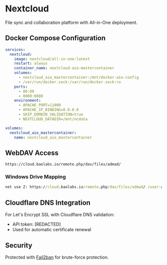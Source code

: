 # Nextcloud

File sync and collaboration platform with All-in-One deployment.

## Docker Compose Configuration

```yaml
services:
  nextcloud:
    image: nextcloud/all-in-one:latest
    restart: always
    container_name: nextcloud-aio-mastercontainer
    volumes:
      - nextcloud_aio_mastercontainer:/mnt/docker-aio-config
      - /var/run/docker.sock:/var/run/docker.sock:ro
    ports:
      - 80:80
      - 8080:8080
    environment:
      - APACHE_PORT=11000
      - APACHE_IP_BINDING=0.0.0.0
      - SKIP_DOMAIN_VALIDATION=true
      - NEXTCLOUD_DATADIR=/mnt/ncdata

volumes:
  nextcloud_aio_mastercontainer:
    name: nextcloud_aio_mastercontainer
```

## WebDAV Access

```
https://cloud.baolabs.io/remote.php/dav/files/admad/
```

### Windows Drive Mapping

```cmd
net use Z: https://cloud.baolabs.io/remote.php/dav/files/admad/ /user:admad
```

## Cloudflare DNS Integration

For Let's Encrypt SSL with Cloudflare DNS validation:

- API token: [REDACTED]
- Used for automatic certificate renewal

## Security

Protected with [Fail2ban](../security/fail2ban.md) for brute-force protection.
